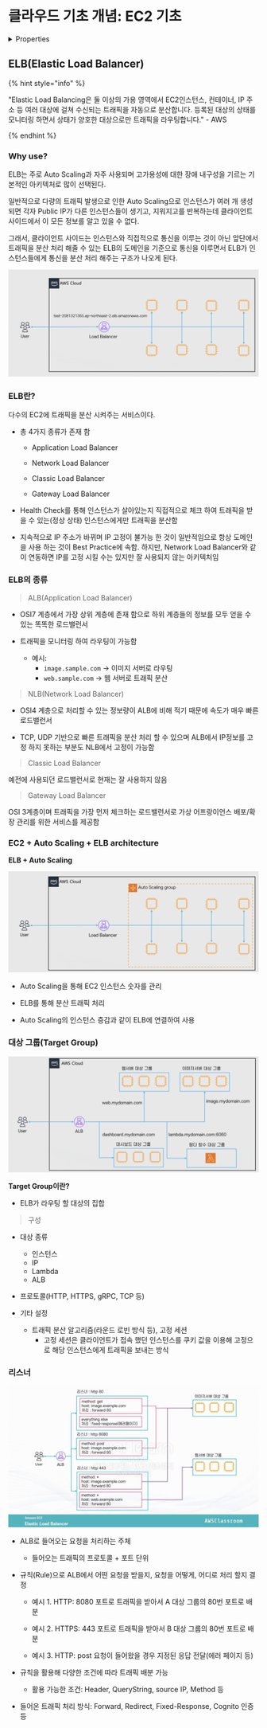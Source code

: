 # 클라우드 기초 개념: EC2 기초

<details>

<summary>Properties</summary>

:pencil:2024.09.06

:page_facing_up: [AWS 강의실](https://www.inflearn.com/course/%EC%89%BD%EA%B2%8C-%EC%84%A4%EB%AA%85%ED%95%98%EB%8A%94-aws-%EA%B8%B0%EC%B4%88/dashboard)

</details>

## ELB(Elastic Load Balancer)

{% hint style="info" %}

"Elastic Load Balancing은 둘 이상의 가용 영역에서 EC2인스턴스, 컨테이너, IP 주소 등 여러 대상에 걸쳐 수신되는 트래픽을 자동으로 분산합니다. 등록된 대상의 상태를 모니터링 하면서 상태가 양호한 대상으로만 트래픽을 라우팅합니다." - AWS

{% endhint %}

### Why use?

ELB는 주로 Auto Scaling과 자주 사용되며 고가용성에 대한 장애 내구성을 기르는 기본적인 아키텍처로 많이 선택된다.

일반적으로 다량의 트래픽 발생으로 인한 Auto Scaling으로 인스턴스가 여러 개 생성 되면 각자 Public IP가 다른 인스턴스들이 생기고, 지워지고를 반복하는데 클라이언트 사이드에서 이 모든 정보를 알고 있을 수 없다.

그래서, 클라이언트 사이드는 인스턴스와 직접적으로 통신을 이루는 것이 아닌 앞단에서 트래픽을 분산 처리 해줄 수 있는 ELB의 도메인을 기준으로 통신을 이루면서 ELB가 인스턴스들에게 통신을 분산 처리 해주는 구조가 나오게 된다.

![image](../../.gitbook/assets/elb_why_use.png)


### ELB란?

다수의 EC2에 트래픽을 분산 시켜주는 서비스이다.

- 총 4가지 종류가 존재 함
    - Application Load Balancer
    
    - Network Load Balancer

    - Classic Load Balancer

    - Gateway Load Balancer

- Health Check를 통해 인스턴스가 살아있는지 직접적으로 체크 하여 트래픽을 받을 수 있는(정상 상태) 인스턴스에게만 트래픽을 분산함

- 지속적으로 IP 주소가 바뀌며 IP 고정이 불가능 한 것이 일반적임으로 항상 도메인을 사용 하는 것이 Best Practice에 속함. 하지만, Network Load Balancer와 같이 연동하면 IP를 고정 시킬 수는 있지만 잘 사용되지 않는 아키텍처임


### ELB의 종류

> ALB(Application Load Balancer)

- OSI7 계층에서 가장 상위 계층에 존재 함으로 하위 계층들의 정보를 모두 얻을 수 있는 똑똑한 로드밸런서

- 트래픽을 모니터링 하여 라우팅이 가능함
    - 예시: 
        - `image.sample.com` -> 이미지 서버로 라우팅
        - `web.sample.com` -> 웹 서버로 트래픽 분산


> NLB(Network Load Balancer)

- OSI4 계층으로 처리할 수 있는 정보량이 ALB에 비해 적기 때문에 속도가 매우 빠른 로드밸런서

- TCP, UDP 기반으로 빠른 트래픽을 분산 처리 할 수 있으며 ALB에서 IP정보를 고정 하지 못하는 부분도 NLB에서 고정이 가능함


> Classic Load Balancer

예전에 사용되던 로드밸런서로 현재는 잘 사용하지 않음

> Gateway Load Balancer

OSI 3계층이며 트래픽을 가장 먼저 체크하는 로드밸런서로 가상 어프랑이언스 배포/확장 관리를 위한 서비스를 제공함


### EC2 + Auto Scaling + ELB architecture

**ELB + Auto Scaling**

![image](../../.gitbook/assets/elb_auto.png)

- Auto Scaling을 통해 EC2 인스턴스 숫자를 관리

- ELB를 통해 분산 트래픽 처리

- Auto Scaling의 인스턴스 증감과 같이 ELB에 연결하여 사용




### 대상 그룹(Target Group)

![image](../../.gitbook/assets/target_group.png)

**Target Group이란?**

- ELB가 라우팅 할 대상의 집합

> 구성

- 대상 종류
    - 인스턴스
    - IP
    - Lambda
    - ALB

- 프로토콜(HTTP, HTTPS, gRPC, TCP 등)

- 기타 설정
    - 트래픽 분산 알고리즘(라운드 로빈 방식 등), 고정 세션 
        - 고정 세션은 클라이언트가 접속 했던 인스턴스를 쿠키 값을 이용해 고정으로 해당 인스턴스에게 트래픽을 보내는 방식


### 리스너

![image](../../.gitbook/assets/listner.png)

- ALB로 들어오는 요청을 처리하는 주체
    - 들어오는 트래픽의 프로토콜 + 포트 단위

- 규칙(Rule)으로 ALB에서 어떤 요청을 받을지, 요청을 어떻게, 어디로 처리 할지 결정
    - 예시 1. HTTP: 8080 포트로 트래픽을 받아서 A 대상 그룹의 80번 포트로 배분

    - 예시 2. HTTPS: 443 포트로 트래픽을 받아서 B 대상 그룹의 80번 포트로 배분

    - 예시 3. HTTP: post 요청이 들어왔을 경우 지정된 응답 전달(에러 페이지 등)

- 규칙을 활용해 다양한 조건에 따라 트래픽 배분 가능
    - 활용 가능한 조건: Header, QueryString, source IP, Method 등

- 들어온 트래픽 처리 방식: Forward, Redirect, Fixed-Response, Cognito 인증 등

